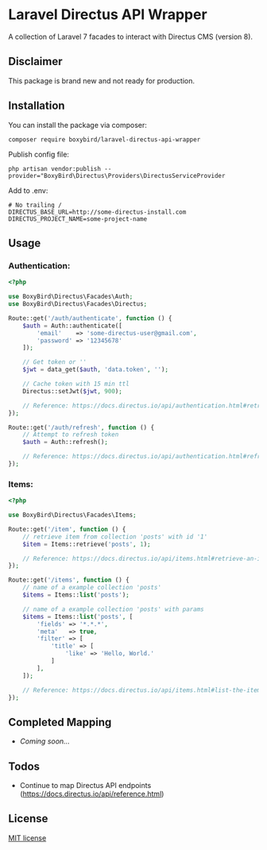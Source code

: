 # Laravel Directus API Wrapper

A collection of Laravel 7 facades to interact with Directus CMS (version 8).

## Disclaimer

This package is brand new and not ready for production.

## Installation

You can install the package via composer:

```
composer require boxybird/laravel-directus-api-wrapper
```

Publish config file:

```
php artisan vendor:publish --provider="BoxyBird\Directus\Providers\DirectusServiceProvider
```

Add to .env:

```
# No trailing /
DIRECTUS_BASE_URL=http://some-directus-install.com
DIRECTUS_PROJECT_NAME=some-project-name
```

## Usage

### Authentication:

```php
<?php

use BoxyBird\Directus\Facades\Auth;
use BoxyBird\Directus\Facades\Directus;

Route::get('/auth/authenticate', function () {
    $auth = Auth::authenticate([
        'email'    => 'some-directus-user@gmail.com',
        'password' => '12345678'
    ]);

    // Get token or ''
    $jwt = data_get($auth, 'data.token', '');

    // Cache token with 15 min ttl
    Directus::setJwt($jwt, 900);

    // Reference: https://docs.directus.io/api/authentication.html#retrieve-a-temporary-access-token
});

Route::get('/auth/refresh', function () {
    // Attempt to refresh token
    $auth = Auth::refresh();

    // Reference: https://docs.directus.io/api/authentication.html#refresh-a-temporary-access-token
});
```

### Items:

```php
<?php

use BoxyBird\Directus\Facades\Items;

Route::get('/item', function () {
    // retrieve item from collection 'posts' with id '1'
    $item = Items::retrieve('posts', 1);

    // Reference: https://docs.directus.io/api/items.html#retrieve-an-item
});

Route::get('/items', function () {
    // name of a example collection 'posts'
    $items = Items::list('posts');

    // name of a example collection 'posts' with params
    $items = Items::list('posts', [
        'fields' => '*.*.*',
        'meta'   => true,
        'filter' => [
            'title' => [
                'like' => 'Hello, World.'
            ]
        ],
    ]);

    // Reference: https://docs.directus.io/api/items.html#list-the-items
});
```

## Completed Mapping

- _Coming soon..._

## Todos

- Continue to map Directus API endpoints (https://docs.directus.io/api/reference.html)

## License

[MIT license](https://opensource.org/licenses/MIT)
